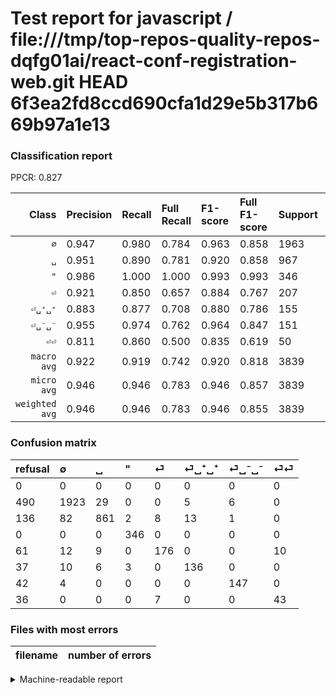 # Test report for javascript / file:///tmp/top-repos-quality-repos-dqfg01ai/react-conf-registration-web.git HEAD 6f3ea2fd8ccd690cfa1d29e5b317b669b97a1e13

### Classification report

PPCR: 0.827

| Class | Precision | Recall | Full Recall | F1-score | Full F1-score | Support | Full Support | PPCR |
|------:|:----------|:-------|:------------|:---------|:---------|:--------|:-------------|:-----|
| `∅` | 0.947| 0.980| 0.784| 0.963| 0.858| 1963| 2453| 0.800 |
| `␣` | 0.951| 0.890| 0.781| 0.920| 0.858| 967| 1103| 0.877 |
| `"` | 0.986| 1.000| 1.000| 0.993| 0.993| 346| 346| 1.000 |
| `⏎` | 0.921| 0.850| 0.657| 0.884| 0.767| 207| 268| 0.772 |
| `⏎␣⁺␣⁺` | 0.883| 0.877| 0.708| 0.880| 0.786| 155| 192| 0.807 |
| `⏎␣⁻␣⁻` | 0.955| 0.974| 0.762| 0.964| 0.847| 151| 193| 0.782 |
| `⏎⏎` | 0.811| 0.860| 0.500| 0.835| 0.619| 50| 86| 0.581 |
| `macro avg` | 0.922| 0.919| 0.742| 0.920| 0.818| 3839| 4641| 0.827 |
| `micro avg` | 0.946| 0.946| 0.783| 0.946| 0.857| 3839| 4641| 0.827 |
| `weighted avg` | 0.946| 0.946| 0.783| 0.946| 0.855| 3839| 4641| 0.827 |

### Confusion matrix

|refusal|  ∅| ␣| "| ⏎| ⏎␣⁺␣⁺| ⏎␣⁻␣⁻| ⏎⏎| 
|:---|:---|:---|:---|:---|:---|:---|:---|
|0 |0 |0 |0 |0 |0 |0 |0 |
|490 |1923 |29 |0 |0 |5 |6 |0 |
|136 |82 |861 |2 |8 |13 |1 |0 |
|0 |0 |0 |346 |0 |0 |0 |0 |
|61 |12 |9 |0 |176 |0 |0 |10 |
|37 |10 |6 |3 |0 |136 |0 |0 |
|42 |4 |0 |0 |0 |0 |147 |0 |
|36 |0 |0 |0 |7 |0 |0 |43 |

### Files with most errors

| filename | number of errors|
|:----:|:-----|

<details>
    <summary>Machine-readable report</summary>
```json
{
  "cl_report": {"\"": {"f1-score": 0.9928263988522239, "precision": 0.9857549857549858, "recall": 1.0, "support": 346}, "macro avg": {"f1-score": 0.9198870718740407, "precision": 0.9220584981014637, "recall": 0.9187394981669088, "support": 3839}, "micro avg": {"f1-score": 0.9460797082573587, "precision": 0.9460797082573587, "recall": 0.9460797082573587, "support": 3839}, "weighted avg": {"f1-score": 0.945587660064886, "precision": 0.9460801737212026, "recall": 0.9460797082573587, "support": 3839}, "\u2205": {"f1-score": 0.9629444166249375, "precision": 0.946824224519941, "recall": 0.9796230259806419, "support": 1963}, "\u23ce": {"f1-score": 0.8844221105527639, "precision": 0.9214659685863874, "recall": 0.8502415458937198, "support": 207}, "\u23ce\u23ce": {"f1-score": 0.8349514563106797, "precision": 0.8113207547169812, "recall": 0.86, "support": 50}, "\u23ce\u2423\u207a\u2423\u207a": {"f1-score": 0.8802588996763754, "precision": 0.8831168831168831, "recall": 0.8774193548387097, "support": 155}, "\u23ce\u2423\u207b\u2423\u207b": {"f1-score": 0.9639344262295083, "precision": 0.9545454545454546, "recall": 0.9735099337748344, "support": 151}, "\u2423": {"f1-score": 0.9198717948717949, "precision": 0.9513812154696133, "recall": 0.890382626680455, "support": 967}},
  "cl_report_full": {"\"": {"f1-score": 0.9928263988522239, "precision": 0.9857549857549858, "recall": 1.0, "support": 346}, "macro avg": {"f1-score": 0.8181559182440219, "precision": 0.9220584981014637, "recall": 0.7416063122111444, "support": 4641}, "micro avg": {"f1-score": 0.8566037735849057, "precision": 0.9460797082573587, "recall": 0.7825899590605473, "support": 4641}, "weighted avg": {"f1-score": 0.8546837316278204, "precision": 0.9445198679711594, "recall": 0.7825899590605473, "support": 4641}, "\u2205": {"f1-score": 0.8577163247100802, "precision": 0.946824224519941, "recall": 0.7839380350591113, "support": 2453}, "\u23ce": {"f1-score": 0.7668845315904139, "precision": 0.9214659685863874, "recall": 0.6567164179104478, "support": 268}, "\u23ce\u23ce": {"f1-score": 0.6187050359712231, "precision": 0.8113207547169812, "recall": 0.5, "support": 86}, "\u23ce\u2423\u207a\u2423\u207a": {"f1-score": 0.7861271676300577, "precision": 0.8831168831168831, "recall": 0.7083333333333334, "support": 192}, "\u23ce\u2423\u207b\u2423\u207b": {"f1-score": 0.8472622478386168, "precision": 0.9545454545454546, "recall": 0.7616580310880829, "support": 193}, "\u2423": {"f1-score": 0.8575697211155378, "precision": 0.9513812154696133, "recall": 0.7805983680870353, "support": 1103}},
  "ppcr": 0.8271924154277095
}
```
</details>
